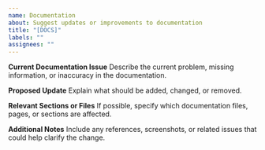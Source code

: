 ```yaml
---
name: Documentation
about: Suggest updates or improvements to documentation
title: "[DOCS]"
labels: ""
assignees: ""
---
```


**Current Documentation Issue**
Describe the current problem, missing information, or inaccuracy in the documentation.

**Proposed Update**
Explain what should be added, changed, or removed.

**Relevant Sections or Files**
If possible, specify which documentation files, pages, or sections are affected.

**Additional Notes**
Include any references, screenshots, or related issues that could help clarify the change.
